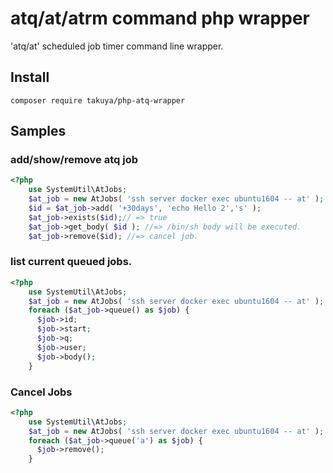 # atq/at/atrm command php wrapper

'atq/at' scheduled job timer command line wrapper.

## Install 

```shell
composer require takuya/php-atq-wrapper
```

## Samples

### add/show/remove atq job

```php
<?php
    use SystemUtil\AtJobs;
    $at_job = new AtJobs( 'ssh server docker exec ubuntu1604 -- at' );
    $id = $at_job->add( '+30days', 'echo Hello 2','s' );
    $at_job->exists($id);// => true
    $at_job->get_body( $id ); //=> /bin/sh body will be executed.
    $at_job->remove($id); //=> cancel job.
```

### list current queued jobs.

```php
<?php
    use SystemUtil\AtJobs;
    $at_job = new AtJobs( 'ssh server docker exec ubuntu1604 -- at' );
    foreach ($at_job->queue() as $job) {
      $job->id;
      $job->start;
      $job->q;
      $job->user;
      $job->body();
    }

```
### Cancel Jobs

```php
<?php
    use SystemUtil\AtJobs;
    $at_job = new AtJobs( 'ssh server docker exec ubuntu1604 -- at' );
    foreach ($at_job->queue('a') as $job) {
      $job->remove();
    }
```
    